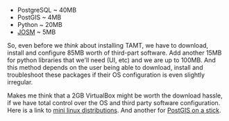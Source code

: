   * PostgreSQL ~ 40MB
  * PostGIS ~ 4MB
  * Python ~ 20MB
  * [JOSM](JavaOpenStreetMapEditor.md) ~ 5MB

So, even before we _think_ about installing TAMT, we have to download, install and configure 85MB worth of third-part software. Add another 15MB for python libraries that we'll need (UI, etc) and we are up to 100MB. And this method depends on the user being able to download, install and troubleshoot these packages if their OS configuration is even slightly irregular.

Makes me think that a 2GB VirtualBox might be worth the download hassle, if we have total control over the OS and third party software configuration. Here is a link to [mini linux distributions](http://www.linuxlinks.com/Distributions/Mini_Distributions/). And another for [PostGIS on a stick](http://www.archaeogeek.com/download.php).

